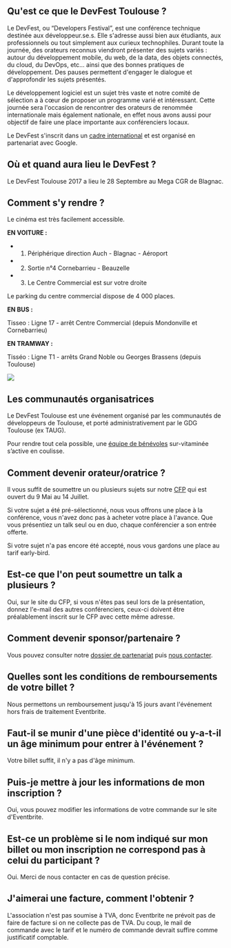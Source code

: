 ## Qu'est ce que le DevFest Toulouse ?

Le DevFest, ou “Developers Festival”, est une conférence technique destinée aux développeur.se.s. Elle s'adresse aussi bien aux étudiants, aux professionnels ou tout simplement aux curieux technophiles. Durant toute la journée, des orateurs reconnus viendront présenter des sujets variés : autour du développement mobile, du web, de la data, des objets connectés, du cloud, du DevOps, etc... ainsi que des bonnes pratiques de développement. Des pauses permettent d'engager le dialogue et d'approfondir les sujets présentés.

Le développement logiciel est un sujet très vaste et notre comité de sélection a à cœur de proposer un programme varié et intéressant. Cette journée sera l'occasion de rencontrer des orateurs de renommée internationale mais également nationale, en effet nous avons aussi pour objectif de faire une place importante aux conférenciers locaux.

Le DevFest s'inscrit dans un [cadre international](https://developers.google.com/events/devfest/) et est organisé en partenariat avec Google.

## Où et quand aura lieu le DevFest ?

Le DevFest Toulouse 2017 a lieu le 28 Septembre au Mega CGR de Blagnac.

## Comment s'y rendre ?

Le cinéma est très facilement accessible.

<b>EN VOITURE :</b>

* 1. Périphérique direction Auch - Blagnac - Aéroport
* 2. Sortie n°4 Cornebarrieu - Beauzelle
* 3. Le Centre Commercial est sur votre droite

Le parking du centre commercial dispose de 4 000 places.

<b>EN BUS :</b>

Tisseo :
Ligne 17 - arrêt Centre Commercial (depuis Mondonville et Cornebarrieu)

<b>EN TRAMWAY :</b>

Tisséo :
Ligne T1 - arrêts Grand Noble ou Georges Brassens (depuis Toulouse)

![](https://devfesttoulouse.fr/images/posts/maps_cgr.png)

## Les communautés organisatrices

Le DevFest Toulouse est une événement organisé par les communautés de développeurs de Toulouse, et porté administrativement par le GDG Toulouse (ex TAUG).

Pour rendre tout cela possible, une [équipe de bénévoles](https://devfesttoulouse.fr/team) sur-vitaminée s’active en coulisse.

## Comment devenir orateur/oratrice ?

Il vous suffit de soumettre un ou plusieurs sujets sur notre [CFP](https://devfest-toulouse.cfp.io) qui est ouvert du 9 Mai au 14 Juillet.

Si votre sujet a été pré-sélectionné, nous vous offrons une place à la conférence, vous n'avez donc pas à acheter votre place à l'avance. Que vous présentiez un talk seul ou en duo, chaque conférencier a son entrée offerte.

Si votre sujet n'a pas encore été accepté, nous vous gardons une place au tarif early-bird.

## Est-ce que l'on peut soumettre un talk a plusieurs ?

Oui, sur le site du CFP, si vous n'êtes pas seul lors de la présentation, donnez l'e-mail des autres conférenciers, ceux-ci doivent être préalablement inscrit sur le CFP avec cette même adresse.

## Comment devenir sponsor/partenaire ?

Vous pouvez consulter notre [dossier de partenariat](https://drive.google.com/open?id=0B6vy7kY4UrXBalpjVVZRRFlBRG8) puis [nous contacter](https://docs.google.com/forms/d/e/1FAIpQLSeeSD_IQiZ1EarLdgHWVc2o-xLHol-5o2Vp3CLfs85GLg4szQ/viewform).

## Quelles sont les conditions de remboursements de votre billet ?

Nous permettons un remboursement jusqu'à 15 jours avant l'événement hors frais de traitement Eventbrite.

## Faut-il se munir d'une pièce d'identité ou y-a-t-il un âge minimum pour entrer à l'événement ?

Votre billet suffit, il n'y a pas d'âge minimum.

## Puis-je mettre à jour les informations de mon inscription ?

Oui, vous pouvez modifier les informations de votre commande sur le site d'Eventbrite.

## Est-ce un problème si le nom indiqué sur mon billet ou mon inscription ne correspond pas à celui du participant ?

Oui. Merci de nous contacter en cas de question précise.

## J'aimerai une facture, comment l'obtenir ?

L'association n'est pas soumise à TVA, donc Eventbrite ne prévoit pas de faire de facture si on ne collecte pas de TVA.
Du coup, le mail de commande avec le tarif et le numéro de commande devrait suffire comme justificatif comptable.
